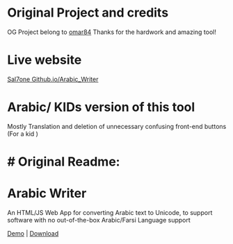 # Original Project and credits
OG Project belong to [omar84](https://github.com/omar84/arabic_writer) Thanks for the hardwork and amazing tool!


# Live website
[Sal7one Github.io/Arabic_Writer](https://Sal7one.github.io/arabic_writer/)



# Arabic/ KIDs version of this tool

Mostly Translation and deletion of unnecessary confusing front-end buttons (For a kid )

# # Original Readme:


  # Arabic Writer

  An HTML/JS Web App for converting Arabic text to Unicode, to support software with no out-of-the-box Arabic/Farsi Language support

  <a target="_blank" href="http://omar84.com/docs/taw/arabic_writer.html" alt="Demo">Demo</a> |
  <a target="_blank" href="http://www.softpedia.com/get/Office-tools/Text-editors/Arabic-Writer.shtml" alt="Download">Download</a>
